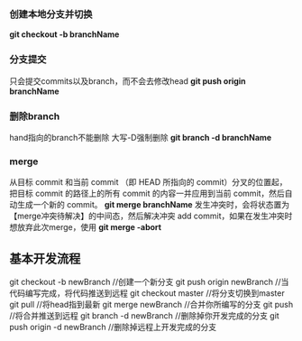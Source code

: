### 创建本地分支并切换
**git checkout -b branchName**
### 分支提交  
只会提交commits以及branch，而不会去修改head
**git push origin branchName**
### 删除branch   
hand指向的branch不能删除 大写-D强制删除
**git branch -d branchName**
### merge
从目标 commit 和当前 commit （即 HEAD 所指向的 commit）分叉的位置起，把目标 commit 的路径上的所有 commit 的内容一并应用到当前 commit，然后自动生成一个新的 commit。
**git merge branchName**
发生冲突时，会将状态置为【merge冲突待解决】的中间态，然后解决冲突 add commit，如果在发生冲突时想放弃此次merge，使用
**git merge -abort**


## 基本开发流程
git checkout -b newBranch  //创建一个新分支
git push origin newBranch  //当代码编写完成，将代码推送到远程
git checkout master  //将分支切换到master
git pull //将head指到最新
git merge newBranch  //合并你所编写的分支
git push //将合并推送到远程
git branch -d newBranch  //删除掉你开发完成的分支
git push origin -d newBranch  //删除掉远程上开发完成的分支